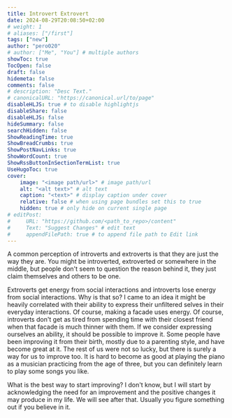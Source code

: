 ```yaml
---
title: Introvert Extrovert
date: 2024-08-29T20:08:50+02:00
# weight: 1
# aliases: ["/first"]
tags: ["new"]
author: "pero020"
# author: ["Me", "You"] # multiple authors
showToc: true
TocOpen: false
draft: false
hidemeta: false
comments: false
# description: "Desc Text."
# canonicalURL: "https://canonical.url/to/page"
disableHLJS: true # to disable highlightjs
disableShare: false
disableHLJS: false
hideSummary: false
searchHidden: false
ShowReadingTime: true
ShowBreadCrumbs: true
ShowPostNavLinks: true
ShowWordCount: true
ShowRssButtonInSectionTermList: true
UseHugoToc: true
cover:
    image: "<image path/url>" # image path/url
    alt: "<alt text>" # alt text
    caption: "<text>" # display caption under cover
    relative: false # when using page bundles set this to true
    hidden: true # only hide on current single page
# editPost:
#     URL: "https://github.com/<path_to_repo>/content"
#     Text: "Suggest Changes" # edit text
#     appendFilePath: true # to append file path to Edit link
---
```


A common perception of introverts and extroverts is that they are just the way they are. You might be introverted, extroverted or somewhere in the middle, but people don't seem to question the reason behind it, they just claim themselves and others to be one. 

Extroverts get energy from social interactions and introverts lose energy from social interactions. Why is that so? I came to an idea it might be heavily correlated with their ability to express their unfiltered selves in their everyday interactions. Of course, making a facade uses energy. Of course, introverts don't get as tired from spending time with their closest friend when that facade is much thinner with them. If we consider expressing ourselves an ability, it should be possible to improve it. Some people have been improving it from their birth, mostly due to a parenting style, and have become great at it. The rest of us were not so lucky, but there is surely a way for us to improve too. It is hard to become as good at playing the piano as a musician practicing from the age of three, but you can definitely learn to play some songs you like.

What is the best way to start improving? I don't know, but I will start by acknowledging the need for an improvement and the positive changes it may produce in my life. We will see after that. Usually you figure something out if you believe in it.